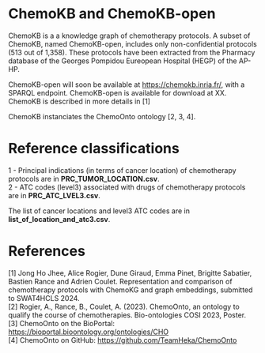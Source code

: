 # ChemoKB and ChemoKB-open
ChemoKB is a a knowledge graph of chemotherapy protocols. A subset of ChemoKB, named ChemoKB-open, includes only non-confidential protocols (513 out of 1,358).
These protocols have been extracted from the Pharmacy database of the Georges Pompidou Eureopean Hospital (HEGP) of the AP-HP. 

ChemoKB-open will soon be available at https://chemokb.inria.fr/, with a SPARQL endpoint.
ChemoKB-open is available for download at XX.
ChemoKB is described in more details in [1]

ChemoKB instanciates the ChemoOnto ontology [2, 3, 4].


# Reference classifications
1 - Principal indications (in terms of cancer location) of chemotherapy protocols are in **PRC_TUMOR_LOCATION.csv**. <br />
2 - ATC codes (level3) associated with drugs of chemotherapy protocols are in **PRC_ATC_LVEL3.csv**. <br />

The list of cancer locations and level3 ATC codes are in **list_of_location_and_atc3.csv**. <br />


# References
[1] Jong Ho Jhee, Alice Rogier, Dune Giraud, Emma Pinet, Brigitte Sabatier, Bastien Rance and Adrien Coulet. Representation and comparison of chemotherapy protocols with ChemoKG and graph embeddings, submitted to SWAT4HCLS 2024. <br />
[2] Rogier, A., Rance, B., Coulet, A. (2023). ChemoOnto, an ontology to qualify the course of chemotherapies. Bio-ontologies COSI 2023, Poster.  <br />
[3] ChemoOnto on the BioPortal: https://bioportal.bioontology.org/ontologies/CHO <br />
[4] ChemoOnto on GitHub: https://github.com/TeamHeka/ChemoOnto




